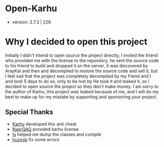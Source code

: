 # Open-Karhu
- version: 2.7.3 | 226
# Why I decided to open this project
Initially I didn't intend to open source the project directly, I invited the friend who provided me with the license to the repository, he sent the source code to his friend to build and dropped it on the server, it was discovered by ArayKal and then and decompiled to restore the source code and sell it, but I feel sad that the project was completely decompiled by my friend and I and took 5 days to do so, only to be lost by He took it and leaked it, so I decided to open source the project so they don't make money. I am sorry to the author of Karhu, this project was leaked because of me, and I will do my best to make up for my mistake by supporting and sponsoring your project.

## Special Thanks
- [Karhu](https://www.karhu.ac/) developed this anti cheat
- [NaerQAQ](https://github.com/NaerQAQ) provided karhu license
- [ts](https://github.com/uniformization) helped me dump the classes and compile
- [huzpsb](https://github.com/huzpsb) fix some errors
